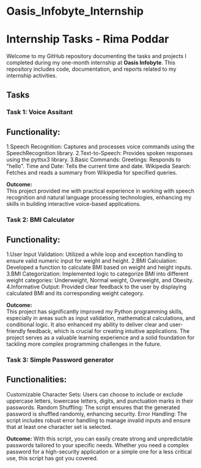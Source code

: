 # Oasis_Infobyte_Internship

# Internship Tasks - Rima Poddar

Welcome to my GitHub repository documenting the tasks and projects I completed during my one-month internship at **Oasis Infobyte**. This repository includes code, documentation, and reports related to my internship activities.


## Tasks

### Task 1: Voice Assitant

## Functionality:
1.Speech Recognition: Captures and processes voice commands using the SpeechRecognition library.
2.Text-to-Speech: Provides spoken responses using the pyttsx3 library.
3.Basic Commands:
Greetings: Responds to "hello".
Time and Date: Tells the current time and date.
Wikipedia Search: Fetches and reads a summary from Wikipedia for specified queries.

**Outcome:**  
This project provided me with practical experience in working with speech recognition and natural language processing technologies, enhancing my skills in building interactive voice-based applications. 

### Task 2: BMI Calculator

## Functionality:
1.User Input Validation: Utilized a while loop and exception handling to ensure valid numeric input for weight and height.
2.BMI Calculation: Developed a function to calculate BMI based on weight and height inputs.
3.BMI Categorization: Implemented logic to categorize BMI into different weight categories: Underweight, Normal weight, Overweight, and Obesity.
4.Informative Output: Provided clear feedback to the user by displaying calculated BMI and its corresponding weight category.

**Outcome:**  
This project has significantly improved my Python programming skills, especially in areas such as input validation, mathematical calculations, and conditional logic. It also enhanced my ability to deliver clear and user-friendly feedback, which is crucial for creating intuitive applications. The project serves as a valuable learning experience and a solid foundation for tackling more complex programming challenges in the future.

### Task 3: Simple Password generator

## Functionalities:

Customizable Character Sets: Users can choose to include or exclude uppercase letters, lowercase letters, digits, and punctuation marks in their passwords.
Random Shuffling: The script ensures that the generated password is shuffled randomly, enhancing security.
Error Handling: The script includes robust error handling to manage invalid inputs and ensure that at least one character set is selected.

**Outcome:**
With this script, you can easily create strong and unpredictable passwords tailored to your specific needs. Whether you need a complex password for a high-security application or a simple one for a less critical use, this script has got you covered.


